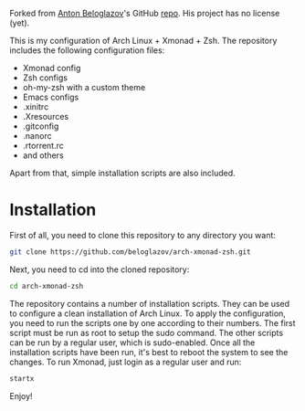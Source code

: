 Forked from [Anton Beloglazov](http://beloglazov.info/)'s GitHub
[repo](https://github.com/beloglazov/arch-xmonad-zsh). His project has no license (yet).

This is my configuration of Arch Linux + Xmonad + Zsh. The repository includes the following
configuration files:

 * Xmonad config
 * Zsh configs
 * oh-my-zsh with a custom theme
 * Emacs configs
 * .xinitrc
 * .Xresources
 * .gitconfig
 * .nanorc
 * .rtorrent.rc
 * and others

Apart from that, simple installation scripts are also included.

# Installation

First of all, you need to clone this repository to any directory you want:

```Bash
git clone https://github.com/beloglazov/arch-xmonad-zsh.git
```

Next, you need to cd into the cloned repository:

```Bash
cd arch-xmonad-zsh
```

The repository contains a number of installation scripts. They can be used to configure a clean
installation of Arch Linux. To apply the configuration, you need to run the scripts one by one
according to their numbers. The first script must be run as root to setup the sudo command. The
other scripts can be run by a regular user, which is sudo-enabled. Once all the installation scripts
have been run, it's best to reboot the system to see the changes. To run Xmonad, just login as a
regular user and run:

```Bash
startx
```

Enjoy!
